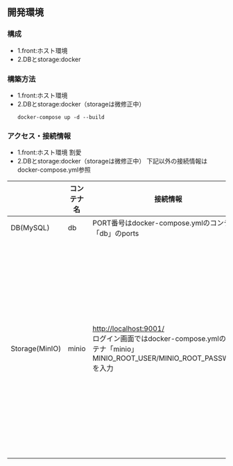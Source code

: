 


## 開発環境
### 構成
- 1.front:ホスト環境
- 2.DBとstorage:docker

### 構築方法
- 1.front:ホスト環境
- 2.DBとstorage:docker（storageは微修正中）
    ```
    docker-compose up -d --build
    ```

### アクセス・接続情報
- 1.front:ホスト環境
割愛
- 2.DBとstorage:docker（storageは微修正中）
下記以外の接続情報はdocker-compose.yml参照

|  | コンテナ名 | 接続情報 | 備考 |
| ---- | ---- | ---- | ---- |
|  DB(MySQL)  | db | PORT番号はdocker-compose.ymlのコンテナ「db」のports  |  |
|  Storage(MinIO)  | minio | [http://localhost:9001/](http://localhost:9001/) <br/> ログイン画面ではdocker-compose.ymlのコンテナ「minio」<br/>MINIO_ROOT_USER/MINIO_ROOT_PASSWORDを入力| 開発用バケットapp-recipeを初期生成させてその中にシェフ・レシピ画像をいくつか格納済 |
